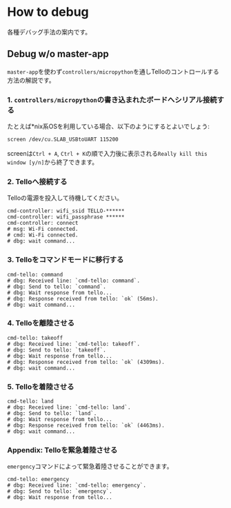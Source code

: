 # How to debug

各種デバッグ手法の案内です。

## Debug w/o master-app

`master-app`を使わず`controllers/micropython`を通しTelloのコントロールする方法の解説です。

### 1. `controllers/micropython`の書き込まれたボードへシリアル接続する

たとえば\*nix系OSを利用している場合、以下のようにするとよいでしょう:

```sh
screen /dev/cu.SLAB_USBtoUART 115200
```

screenは`Ctrl + A`, `Ctrl + K`の順で入力後に表示される`Really kill this window [y/n]`から終了できます。

### 2. Telloへ接続する

Telloの電源を投入して待機してください。

```
cmd-controller: wifi_ssid TELLO-******
cmd-controller: wifi_passphrase ******
cmd-controller: connect
# msg: Wi-Fi connected.
# cmd: Wi-Fi connected.
# dbg: wait command...
```

### 3. Telloをコマンドモードに移行する

```
cmd-tello: command
# dbg: Received line: `cmd-tello: command`.
# dbg: Send to tello: `command`.
# dbg: Wait response from tello...
# dbg: Response received from tello: `ok` (56ms).
# dbg: wait command...
```

### 4. Telloを離陸させる

```
cmd-tello: takeoff
# dbg: Received line: `cmd-tello: takeoff`.
# dbg: Send to tello: `takeoff`.
# dbg: Wait response from tello...
# dbg: Response received from tello: `ok` (4309ms).
# dbg: wait command...
```

### 5. Telloを着陸させる

```
cmd-tello: land
# dbg: Received line: `cmd-tello: land`.
# dbg: Send to tello: `land`.
# dbg: Wait response from tello...
# dbg: Response received from tello: `ok` (4463ms).
# dbg: wait command...
```

### Appendix: Telloを緊急着陸させる

`emergency`コマンドによって緊急着陸させることができます。

```
cmd-tello: emergency
# dbg: Received line: `cmd-tello: emergency`.
# dbg: Send to tello: `emergency`.
# dbg: Wait response from tello...
```
